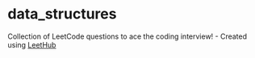 # data_structures
Collection of LeetCode questions to ace the coding interview! - Created using [LeetHub](https://github.com/QasimWani/LeetHub)

